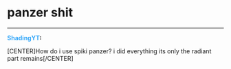 # panzer shit


---
<strong><span style="color:#34a7f9;">ShadingYT</span>:</strong>

[CENTER]How do i use spiki panzer? i did everything its only the radiant part remains[/CENTER]
